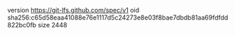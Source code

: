 version https://git-lfs.github.com/spec/v1
oid sha256:c65d58eaa41088e76e1117d5c24273e8e03f8bae7dbdb81aa69fdfdd822bc0fb
size 2448
